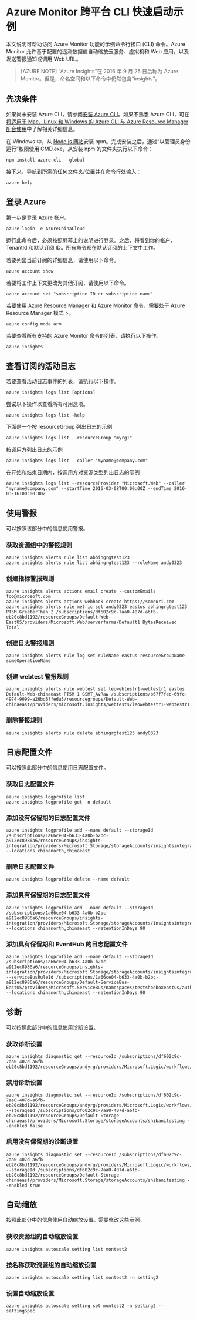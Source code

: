 <properties
	pageTitle="Azure Insights：Azure Insights CLI 快速入门示例 | Azure"
	description="示例 CLI 命令可以帮助访问 Azure Insights 监视功能。Azure Insights 是一种 Azure 服务，允许你基于配置的遥测数据值自动缩放云服务、虚拟机和 Web Apps、发送警报通知或调用 Web URL。"
	authors="kamathashwin"
	manager=""
	editor=""
	services="monitoring-and-diagnostics"
	documentationCenter="monitoring-and-diagnostics"/>  


<tags
	ms.service="monitoring-and-diagnostics"
	ms.workload="na"
	ms.tgt_pltfrm="na"
	ms.devlang="na"
	ms.topic="article"
	ms.date="09/08/2016"
	ms.author="ashwink"
	wacn.date="12/05/2016"/>  


# Azure Monitor 跨平台 CLI 快速启动示例

本文说明可帮助访问 Azure Monitor 功能的示例命令行接口 (CLI) 命令。Azure Monitor 允许基于配置的遥测数据值自动缩放云服务、虚拟机和 Web 应用，以及发送警报通知或调用 Web URL。

> [AZURE.NOTE]
“Azure Insights”在 2016 年 9 月 25 日后称为 Azure Monitor。但是，命名空间和以下命令中仍然包含“insights”。
> 
> 

## 先决条件

如果尚未安装 Azure CLI，请参阅[安装 Azure CLI](/documentation/articles/xplat-cli-install/)。如果不熟悉 Azure CLI，可在[将适用于 Mac、Linux 和 Windows 的 Azure CLI 与 Azure Resource Manager 配合使用](/documentation/articles/xplat-cli-azure-resource-manager/)中了解相关详细信息。


在 Windows 中，从 [Node.js 网站](https://nodejs.org/)安装 npm。完成安装之后，通过“以管理员身份运行”权限使用 CMD.exe，从安装 npm 的文件夹执行以下命令：

```
npm install azure-cli --global
```

接下来，导航到所需的任何文件夹/位置并在命令行处输入：

```
azure help
```

## 登录 Azure

第一步是登录 Azure 帐户。

```
azure login -e AzureChinaCloud 
```

运行此命令后，必须按照屏幕上的说明进行登录。之后，将看到你的帐户、TenantId 和默认订阅 ID。所有命令都在默认订阅的上下文中工作。

若要列出当前订阅的详细信息，请使用以下命令。

```
azure account show
```

若要将工作上下文更改为其他订阅，请使用以下命令。

```
azure account set "subscription ID or subscription name"
```

若要使用 Azure Resource Manager 和 Azure Monitor 命令，需要处于 Azure Resource Manager 模式下。

```
azure config mode arm
```

若要查看所有支持的 Azure Monitor 命令的列表，请执行以下操作。

```
azure insights
```

## 查看订阅的活动日志
若要查看活动日志事件的列表，请执行以下操作。

```
azure insights logs list [options]
```

尝试以下操作以查看所有可用选项。

```
azure insights logs list -help
```

下面是一个按 resourceGroup 列出日志的示例

```
azure insights logs list --resourceGroup "myrg1"
```

按调用方列出日志的示例

```
azure insights logs list --caller "myname@company.com"
```

在开始和结束日期内，按调用方对资源类型列出日志的示例

```
azure insights logs list --resourceProvider "Microsoft.Web" --caller "myname@company.com" --startTime 2016-03-08T00:00:00Z --endTime 2016-03-16T00:00:00Z
```

## <a name="work-with-alerts"></a> 使用警报
可以按照该部分中的信息使用警报。

### 获取资源组中的警报规则

```
azure insights alerts rule list abhingrgtest123
azure insights alerts rule list abhingrgtest123 --ruleName andy0323
```

### 创建指标警报规则

```
azure insights alerts actions email create --customEmails foo@microsoft.com
azure insights alerts actions webhook create https://someuri.com
azure insights alerts rule metric set andy0323 eastus abhingrgtest123 PT5M GreaterThan 2 /subscriptions/df602c9c-7aa0-407d-a6fb-eb20c8bd1192/resourceGroups/Default-Web-EastUS/providers/Microsoft.Web/serverfarms/Default1 BytesReceived Total
```

### 创建日志警报规则

```
azure insights alerts rule log set ruleName eastus resourceGroupName someOperationName
```

### 创建 webtest 警报规则

```
azure insights alerts rule webtest set leowebtestr1-webtestr1 eastus Default-Web-chinaeast PT5M 1 GSMT_AvRaw /subscriptions/b67f7fec-69fc-4974-9099-a26bd6ffeda3/resourcegroups/Default-Web-chinaeast/providers/microsoft.insights/webtests/leowebtestr1-webtestr1
```

### 删除警报规则

```
azure insights alerts rule delete abhingrgtest123 andy0323
```

## 日志配置文件
可以按照此部分中的信息使用日志配置文件。

### 获取日志配置文件

```
azure insights logprofile list
azure insights logprofile get -n default
```


### 添加没有保留期的日志配置文件

```
azure insights logprofile add --name default --storageId /subscriptions/1a66ce04-b633-4a0b-b2bc-a912ec8986a6/resourceGroups/insights-integration/providers/Microsoft.Storage/storageAccounts/insightsintegration7777 --locations chinanorth,chinaeast
```

### 删除日志配置文件

```
azure insights logprofile delete --name default
```

### 添加具有保留期的日志配置文件

```
azure insights logprofile add --name default --storageId /subscriptions/1a66ce04-b633-4a0b-b2bc-a912ec8986a6/resourceGroups/insights-integration/providers/Microsoft.Storage/storageAccounts/insightsintegration7777 --locations chinanorth,chinaeast --retentionInDays 90
```

### 添加具有保留期和 EventHub 的日志配置文件

```
azure insights logprofile add --name default --storageId /subscriptions/1a66ce04-b633-4a0b-b2bc-a912ec8986a6/resourceGroups/insights-integration/providers/Microsoft.Storage/storageAccounts/insightsintegration7777 --serviceBusRuleId /subscriptions/1a66ce04-b633-4a0b-b2bc-a912ec8986a6/resourceGroups/Default-ServiceBus-EastUS/providers/Microsoft.ServiceBus/namespaces/testshoeboxeastus/authorizationrules/RootManageSharedAccessKey --locations chinanorth,chinaeast --retentionInDays 90
```


## 诊断
可以按照此部分中的信息使用诊断设置。

### 获取诊断设置

```
azure insights diagnostic get --resourceId /subscriptions/df602c9c-7aa0-407d-a6fb-eb20c8bd1192/resourceGroups/andyrg/providers/Microsoft.Logic/workflows/andy0315logicapp
```

### 禁用诊断设置

```
azure insights diagnostic set --resourceId /subscriptions/df602c9c-7aa0-407d-a6fb-eb20c8bd1192/resourceGroups/andyrg/providers/Microsoft.Logic/workflows/andy0315logicapp --storageId /subscriptions/df602c9c-7aa0-407d-a6fb-eb20c8bd1192/resourceGroups/Default-Storage-chinaeast/providers/Microsoft.Storage/storageAccounts/shibanitesting --enabled false
```

### 启用没有保留期的诊断设置

```
azure insights diagnostic set --resourceId /subscriptions/df602c9c-7aa0-407d-a6fb-eb20c8bd1192/resourceGroups/andyrg/providers/Microsoft.Logic/workflows/andy0315logicapp --storageId /subscriptions/df602c9c-7aa0-407d-a6fb-eb20c8bd1192/resourceGroups/Default-Storage-chinaeast/providers/Microsoft.Storage/storageAccounts/shibanitesting --enabled true
```


## <a name="autoscale"></a> 自动缩放
按照此部分中的信息使用自动缩放设置。需要修改这些示例。

### 获取资源组的自动缩放设置

```
azure insights autoscale setting list montest2
```

### 按名称获取资源组的自动缩放设置

```
azure insights autoscale setting list montest2 -n setting2
```


### 设置自动缩放设置

```
azure insights autoscale setting set montest2 -n setting2 --settingSpec
```

<!---HONumber=Mooncake_0503_2016-->